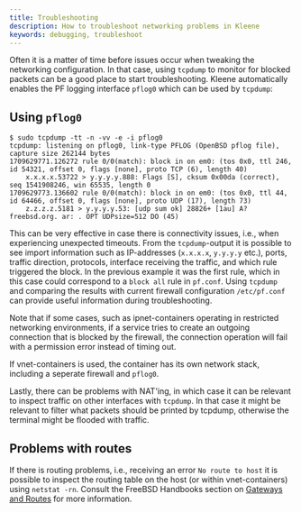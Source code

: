 ```yaml
---
title: Troubleshooting
description: How to troubleshoot networking problems in Kleene
keywords: debugging, troubleshoot
---
```


Often it is a matter of time before issues occur when tweaking the
networking configuration. In that case, using `tcpdump` to monitor for blocked
packets can be a good place to start troubleshooting. Kleene automatically
enables the PF logging interface `pflog0` which can be used by `tcpdump`:

## Using `pflog0`

```
$ sudo tcpdump -tt -n -vv -e -i pflog0
tcpdump: listening on pflog0, link-type PFLOG (OpenBSD pflog file), capture size 262144 bytes
1709629771.126272 rule 0/0(match): block in on em0: (tos 0x0, ttl 246, id 54321, offset 0, flags [none], proto TCP (6), length 40)
    x.x.x.x.53722 > y.y.y.y.888: Flags [S], cksum 0x00da (correct), seq 1541908246, win 65535, length 0
1709629773.136602 rule 0/0(match): block in on em0: (tos 0x0, ttl 44, id 64466, offset 0, flags [none], proto UDP (17), length 73)
    z.z.z.z.5181 > y.y.y.y.53: [udp sum ok] 28826+ [1au] A? freebsd.org. ar: . OPT UDPsize=512 DO (45)
```

This can be very effective in case there is connectivity issues, i.e.,
when experiencing unexpected timeouts. From the `tcpdump`-output it is possible
to see import information such as IP-addresses (`x.x.x.x`, `y.y.y.y` etc.),
ports, traffic direction, protocols, interface receiving the traffic,
and which rule triggered the block. In the previous example it was the first
rule, which in this case could correspond to a `block all` rule in `pf.conf`.
Using `tcpdump` and comparing the results with current firewall configuration
`/etc/pf.conf` can provide useful information during troubleshooting.

Note that if some cases, such as ipnet-containers operating in restricted
networking environments, if a service tries to create an outgoing connection
that is blocked by the firewall, the connection operation will fail with a
permission error instead of timing out.

If vnet-containers is used, the container has its own network stack, including
a seperate firewall and `pflog0`.

Lastly, there can be problems with NAT'ing, in which case it can be relevant to
inspect traffic on other interfaces with `tcpdump`. In that case it might be
relevant to filter what packets should be printed by tcpdump, otherwise the
terminal might be flooded with traffic.

## Problems with routes

If there is routing problems, i.e., receiving an error `No route to host` it is
possible to inspect the routing table on the host (or within vnet-containers)
using `netstat -rn`. Consult the FreeBSD Handbooks section on
[Gateways and Routes](https://docs.freebsd.org/en/books/handbook/advanced-networking/#network-routing)
for more information.
